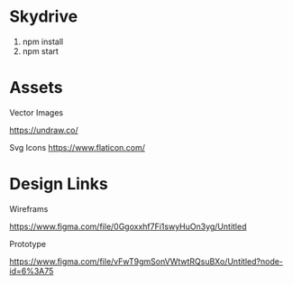 # Skydrive

1. npm install
2. npm start

# Assets

Vector Images

https://undraw.co/


Svg Icons
https://www.flaticon.com/


# Design Links


Wireframs

https://www.figma.com/file/0Ggoxxhf7Fi1swyHuOn3yg/Untitled


Prototype 

https://www.figma.com/file/vFwT9gmSonVWtwtRQsuBXo/Untitled?node-id=6%3A75
